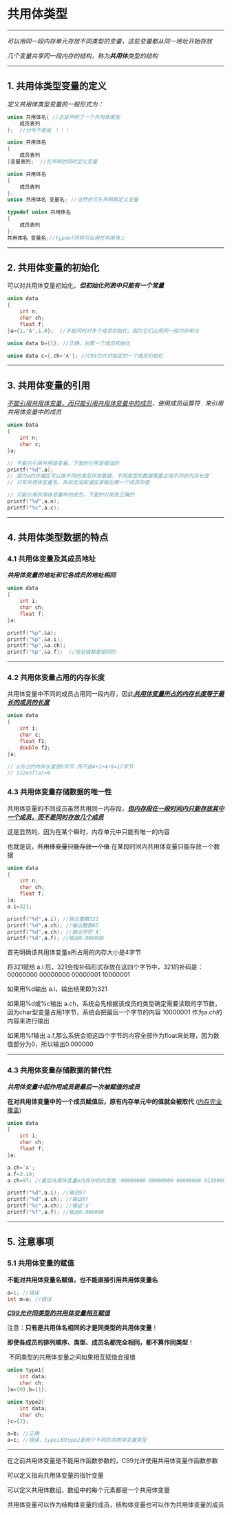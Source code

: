 # **共用体类型**

***

*可以用同一段内存单元存放不同类型的变量，这些变量都从同一地址开始存放*

*几个变量共享同一段内存的结构，称为**共用体**类型的结构*

---

## 1. 共用体类型变量的定义

*定义共用体类型变量的一般形式为：*

~~~C
union 共用体名{ //这是声明了一个共用体类型
    成员表列
};  //分号不能省 ！！！

union 共用体名
{
    成员表列
}变量表列;  //在声明的同时定义变量

union 共用体名
{
    成员表列
};
union 共用体名 变量名; //当然也可先声明再定义变量

typedef union 共用体名
{
    成员表列
};
共用体名 变量名;//typdef同样可以用在共用体上
~~~

---

## 2. 共用体变量的初始化

可以对共用体变量初始化，***但初始化列表中只能有一个常量***

~~~C
union data
{
    int n;
    char ch;
    float f;
}a={1,'A',1.0};  //不能同时对多个成员初始化，因为它们占用同一段内存单元

union data b={1}; //正确，对第一个成员初始化

union data c={.ch='A'}; //C99允许对指定的一个成员初始化
~~~

---

## 3. 共用体变量的引用

<u>*不能引用共用体变量，而只能引用共用体变量中的成员</u>，使用成员运算符 . 来引用共用体变量中的成员*

~~~C
union Data
{
    int n;
    char c;
}a;

// 不能只引用共用体变量，下面的引用是错误的
printf("%d",a);
// 因为a的存储区可以按不同的类型存放数据，不同类型的数据需要占用不同的内存长度
// 只写共用体变量名，系统无法知道应该输出哪一个成员的值

// 只能引用共用体变量中的成员，下面的引用是正确的
printf("%d",a.n);
printf("%c",a.c);
~~~

---

## 4. 共用体类型数据的特点

### 4.1 共用体变量及其成员地址

***共用体变量的地址和它各成员的地址相同***

~~~C
union data
{
    int i;
    char ch;
    float f;
}a;

printf("%p",&a);
printf("%p",&a.i);
printf("%p",&a.ch);
printf("%p",&a.f);  //地址值都是相同的
~~~

---

### 4.2 共用体变量占用的内存长度

共用体变量中不同的成员占用同一段内存，因此<u>***共用体变量所占的内存长度等于最长的成员的长度***</u>

~~~C
union data
{
    int i;
    char c;
    float f1;
    double f2;
}a;

// a所占的内存长度是8字节 而不是4+1+4+8=17字节
// sizeof(a)=8
~~~

### 4.3 共用体变量存储数据的唯一性

共用体变量的不同成员虽然共用同一内存段，<u>***但内存段在一段时间内只能存放其中一个成员，而不是同时存放几个成员***</u>

这是显然的，因为在某个瞬时，内存单元中只能有唯一的内容

也就是说，~~共用体变量只能存放一个值~~   在某段时间内共用体变量只能存放一个数据

~~~C
union data
{
    int n;
    char ch;
    float f;
}a;
a.i=321;

printf("%d",a.i); //输出整数321
printf("%d",a.ch); //输出整数65
printf("%d",a.ch); //输出字符'A'
printf("%d",a.f); //输出0.000000
~~~

首先明确该共用体变量a所占用的内存大小是4字节

将321赋给 a.i 后，321会按补码形式存放在这四个字节中，321的补码是：00000000 00000000 00000001 10000001

如果用%d输出 a.i，输出结果即为321

如果用%d或%c输出 a.ch，系统会先根据该成员的类型确定需要读取的字节数，因为char型变量占用1字节，系统会把最后一个字节的内容 10000001 作为a.ch的内容来进行输出

如果用%f输出 a.f,那么系统会把这四个字节的内容全部作为float来处理，因为数值部分为0，所以输出0.000000

---

### 4.3 共用体变量存储数据的替代性

***共用体变量中起作用成员是最后一次被赋值的成员***

**在对共用体变量中的一个成员赋值后，原有内存单元中的值就会被取代** (<u>内存完全覆盖</u>)

~~~C
union data
{
    int i;
    char ch;
    float f;
}a;

a.ch='A'; 
a.f=3.14;
a.ch=97; //最后共用体变量a内存中的内容是：00000000 00000000 00000000 01100001

printf("%d",a.i); //输出97
printf("%d",a.ch); //输出97
printf("%c",a.ch); //输出'a'
printf("%f",a.f); //输出0.000000
~~~

---

## 5. 注意事项

### 5.1 共用体变量的赋值

**不能对共用体变量名赋值，也不能直接引用共用体变量名**

~~~C
a=1; //错误
int m=a; //错误
~~~

***<u>C99允许同类型的共用体变量相互赋值</u>***

注意：**只有是共用体名相同的才是同类型的共用体变量**！

​		   **即使各成员的排列顺序、类型、成员名都完全相同，都不算作同类型**！

​			不同类型的共用体变量之间如果相互赋值会报错

~~~C
union type1{
    int data;
    char ch;
}a={0},b={1};

union type2{
    int data;
    char ch;
}c={2};

a=b; //正确
a=c; //错误，type1和type2是两个不同的共用体变量类型
~~~

---

在之前共用体变量是不能用作函数参数的，C99允许使用共用体变量作函数参数

可以定义指向共用体变量的指针变量

可以定义共用体数组，数组中的每个元素都是一个共用体变量

共用体变量可以作为结构体变量的成员，结构体变量也可以作为共用体变量的成员